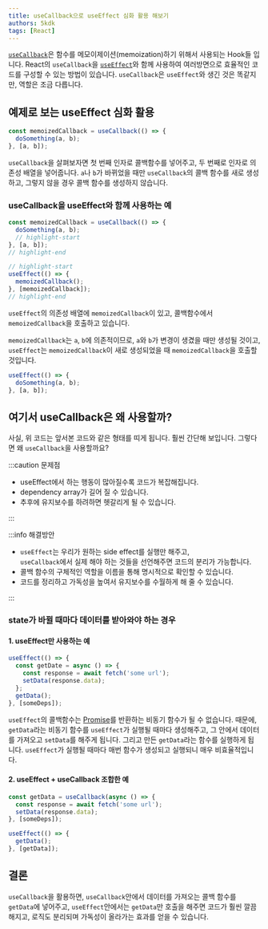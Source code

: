 ```yaml
---
title: useCallback으로 useEffect 심화 활용 해보기
authors: 5kdk
tags: [React]
---
```


[`useCallback`](https://react.dev/reference/react/useCallback)은 함수를 메모이제이션(memoization)하기 위해서 사용되는 Hook들 입니다. React의 `useCallback`을 [`useEffect`](https://react.dev/reference/react/useEffect)와 함께 사용하여 여러방면으로 효율적인 코드를 구성할 수 있는 방법이 있습니다. `useCallback`은 `useEffect`와 생긴 것은 똑같지만, 역할은 조금 다릅니다.

<!--truncate-->

## 예제로 보는 useEffect 심화 활용

```jsx
const memoizedCallback = useCallback(() => {
  doSomething(a, b);
}, [a, b]);
```

`useCallback`을 살펴보자면 첫 번째 인자로 콜백함수를 넣어주고, 두 번째로 인자로 의존성 배열을 넣어줍니다. `a`나 `b`가 바뀌었을 때만 `useCallback`의 콜백 함수를 새로 생성하고, 그렇지 않을 경우 콜백 함수를 생성하지 않습니다.

### useCallback을 useEffect와 함께 사용하는 예

```jsx
const memoizedCallback = useCallback(() => {
  doSomething(a, b);
  // highlight-start
}, [a, b]);
// highlight-end

// highlight-start
useEffect(() => {
  memoizedCallback();
}, [memoizedCallback]);
// highlight-end
```

`useEffect`의 의존성 배열에 `memoizedCallback`이 있고, 콜백함수에서 `memoizedCallback`을 호출하고 있습니다.

`memoizedCallback`는 `a`, `b`에 의존적이므로, `a`와 `b`가 변경이 생겼을 때만 생성될 것이고, `useEffect`는 `memoizedCallback`이 새로 생성되었을 때 `memoizedCallback`을 호출할 것입니다.

```jsx
useEffect(() => {
  doSomething(a, b);
}, [a, b]);
```

## 여기서 useCallback은 왜 사용할까?

사실, 위 코드는 앞서본 코드와 같은 형태를 띠게 됩니다. 훨씬 간단해 보입니다. 그렇다면 왜 `useCallback`을 사용할까요?

:::caution 문제점

- useEffect에서 하는 행동이 많아질수록 코드가 복잡해집니다.
- dependency array가 길어 질 수 있습니다.
- 추후에 유지보수를 하려하면 헷갈리게 될 수 있습니다.

:::

:::info 해결방안

- `useEffect`는 우리가 원하는 side effect를 실행만 해주고,  
  `useCallback`에서 실제 해야 하는 것들을 선언해주면 코드의 분리가 가능합니다.
- 콜백 함수의 구체적인 역할을 이름을 통해 명시적으로 확인할 수 있습니다.
- 코드를 정리하고 가독성을 높여서 유지보수를 수월하게 해 줄 수 있습니다.

:::

### state가 바뀔 때마다 데이터를 받아와야 하는 경우

#### 1. useEffect만 사용하는 예

```jsx
useEffect(() => {
  const getDate = async () => {
    const response = await fetch('some url');
    setData(response.data);
  };
  getData();
}, [someDeps]);
```

`useEffect`의 콜백함수는 [Promise](https://developer.mozilla.org/ko/docs/Web/JavaScript/Reference/Global_Objects/Promise)를 반환하는 비동기 함수가 될 수 없습니다. 때문에, `getData`라는 비동기 함수를 `useEffect`가 실행될 때마다 생성해주고, 그 안에서 데이터를 가져오고 `setData`를 해주게 됩니다. 그리고 만든 `getData`라는 함수를 실행하게 됩니다. `useEffect`가 실행될 때마다 매번 함수가 생성되고 실행되니 매우 비효율적입니다.

#### 2. useEffect + useCallback 조합한 예

```jsx
const getData = useCallback(async () => {
  const response = await fetch('some url');
  setData(response.data);
}, [someDeps]);

useEffect(() => {
  getData();
}, [getData]);
```

## 결론

`useCallback`을 활용하면, `useCallback`안에서 데이터를 가져오는 콜백 함수를 `getData`에 넣어주고, `useEffect`안에서는 `getData`만 호출을 해주면 코드가 훨씬 깔끔해지고, 로직도 분리되며 가독성이 올라가는 효과를 얻을 수 있습니다.
